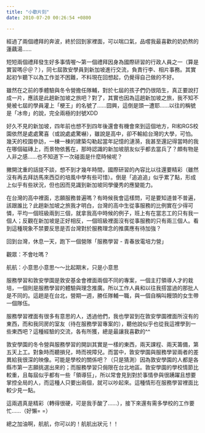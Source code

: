 ```yaml
---
title: "小歇片刻"
date: 2010-07-20 00:26:54 +0800

---
```

<p>經過了兩個禮拜的奔波，終於回到家裡面，可以喘口氣，品嚐我最喜歡的奶奶熬的蓮藕湯&hellip;&hellip;</p><p>短短兩個禮拜發生好多事情喔～第一個禮拜因身為國際研習的行政人員之一（算是實習嗎＠＠？），同七屆敦安學員到新加坡進行交流，負責行李、相片事務。其實起初乍聽下以為工作並不困難，不料現在回想起，仍覺得自己做的不好。</p><p>雖然在之前的季體驗與冬令營擔任隊輔，對於七屆的孩子們仍很陌生，真正要說打成一片，應該是此趟新加坡之旅吧？對了，其實也因為這趟新加坡之旅，我不知不覺被七屆的學員灌上「梗王」的名號了&hellip;&hellip;囧興，這倒是頭一遭耶&hellip;&hellip;以往的稱號是「冰帝」的說，完全兩極的封號XDD</p><p>好久不見的新加坡，四年前也想不到四年後還會有機會來到這個地方，RI和RGS校園依然是處處驚喜（或說處處驚嚇），雖說是高中，卻不輸給台灣的大學，可怕。幾天的校園參訪，一棟一棟的建築勾勒起當年記憶的漣漪，我甚至還記得當時的我在哪個磁磚上，而景物依舊在，那時認識的新加坡朋友似乎都去當兵了？頗有物是人非之感&hellip;&hellip;也不知道下一次碰面是什麼時候呢？</p><p>撇開沈重的話提不談，想不到才幾年時間，國際研習的內容比以往還要精彩（雖然沒有再去拜訪馬來西亞的培風中學有些可惜）。倒是「追追追」似乎累了點，形成上似乎有些狀況，但也因而見識到新加坡同學優秀的應變能力。</p><p>在台灣的高中裡面，志願服務普遍嗎？有時候我會這樣問，可是要知道普不普遍，該跟誰比？此趟新加坡之旅我才明白，台灣的高中生從事服務的比例實在少得可憐，平均一個班級兩到三個，就拿我高中時候的例子，班上有在當志工的只有我一個人；反觀在新加坡是正好相反，一個班級裡面沒有從事服務的只有兩三個人。看到這種現象不禁要反思是否台灣對於服務理念的推廣應有待加強？</p><p>回到台灣，休息一天，跑下一個營隊「服務學習 - 青春放電培力營」</p><p>觀眾：不會吐嗎？</p><p>航航：小意思小意思～～比起期末，只是小意思</p><p>服務學習和敦安學園是敦安基金會裡面兩個不同的專案，一個主打領導人才的栽培，一個則是服務學習的體驗與理念推廣。所以工作人員和以往我搭當過的那批人是不同的。這趟是在台北，營期一週，勝任隊輔一職，與一個自稱叫饅頭的女生帶一個隊伍。</p><p>服務學習裡面有很多有意思的人，透過他們，我也學習到在敦安學園裡面所沒有的東西，而和我同房的室友（待在服務學習專案的），聽他說似乎也從我這裡學到一些東西吧？這種經驗的交流，各有所獲，總是最讓我喜歡的^^</p><p>敦安學園的冬令營與服務學習的開訓其實是一樣的東西，兩天課程、兩天籌備，第五天上工。對象時而聽損兒，時而視障兒。而當中，敦安學園與服務學習兩者的差異給我很深的映像。可能是學校的關係吧？（只是猜測）因為敦安學園的人都是各縣市第一志願挑選出來的；而服務學習只侷限在台北地區。敦安學園的學校情節比較重，且每屆似乎都有一些「領導狂」，所以常會見到對於事情參與很踴躍且想要掌控全局的人，而這種人只要出兩個，就可以吵起來。這種情形在服務學習裡面比較少見一點。</p><p>這兩週真是精彩（轉得很硬，可是我手酸了&hellip;&hellip;），接下來還有需多學校的工作要忙&hellip;&hellip;（好懶= =）</p><p>總之加油啊，航航，你可以的！航航出狀元！！</p><p>&nbsp;</p>
